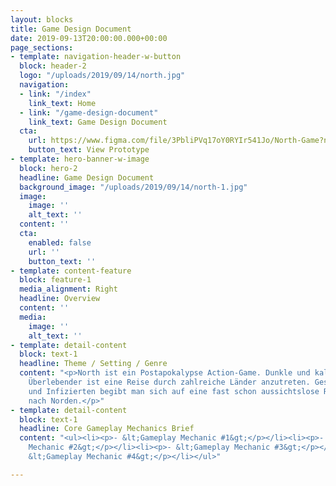 ```yaml
---
layout: blocks
title: Game Design Document
date: 2019-09-13T20:00:00.000+00:00
page_sections:
- template: navigation-header-w-button
  block: header-2
  logo: "/uploads/2019/09/14/north.jpg"
  navigation:
  - link: "/index"
    link_text: Home
  - link: "/game-design-document"
    link_text: Game Design Document
  cta:
    url: https://www.figma.com/file/3PbliPVq17oY0RYIr541Jo/North-Game?node-id=0%3A1
    button_text: View Prototype
- template: hero-banner-w-image
  block: hero-2
  headline: Game Design Document
  background_image: "/uploads/2019/09/14/north-1.jpg"
  image:
    image: ''
    alt_text: ''
  content: ''
  cta:
    enabled: false
    url: ''
    button_text: ''
- template: content-feature
  block: feature-1
  media_alignment: Right
  headline: Overview
  content: ''
  media:
    image: ''
    alt_text: ''
- template: detail-content
  block: text-1
  headline: Theme / Setting / Genre
  content: "<p>North ist ein Postapokalypse Action-Game. Dunkle und kalte Szenen Als
    Überlebender ist eine Reise durch zahlreiche Länder anzutreten. Gespickt mit Gefahren
    und Infizierten begibt man sich auf eine fast schon aussichtslose Reise von Süden
    nach Norden.</p>"
- template: detail-content
  block: text-1
  headline: Core Gameplay Mechanics Brief
  content: "<ul><li><p>- &lt;Gameplay Mechanic #1&gt;</p></li><li><p>- &lt;Gameplay
    Mechanic #2&gt;</p></li><li><p>- &lt;Gameplay Mechanic #3&gt;</p></li><li><p>-
    &lt;Gameplay Mechanic #4&gt;</p></li></ul>"

---
```

